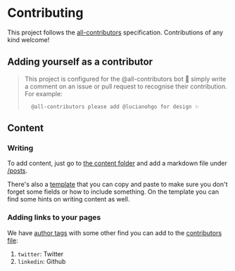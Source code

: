 # Contributing

This project follows the [all-contributors](https://github.com/all-contributors/all-contributors) specification. Contributions of any kind welcome!

## Adding yourself as a contributor

> This project is configured for the @all-contributors bot 🤖 simply write a comment on an issue or pull request to recognise their contribution. For example:
>
>       @all-contributors please add @lucianohgo for design ✨

## Content

### Writing

To add content, just go to [the content folder](./content) and add a markdown file under [/posts](./content/posts).

There's also a [template](./content/content-template.md) that you can copy and paste to make sure you don't forget some
fields or how to include something. On the template you can find some hints on writing content as well.

### Adding links to your pages

We have [author tags](src/blog/components/Authors) with some other find you can add to the [contributors file](.all-contributorsrc):

1. `twitter`: Twitter
2. `linkedin`: Github
